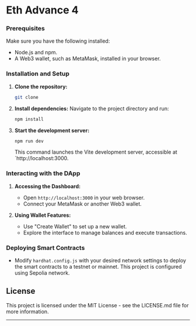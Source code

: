 # Eth Advance 4

### Prerequisites

Make sure you have the following installed:
- Node.js and npm.
- A Web3 wallet, such as MetaMask, installed in your browser.

### Installation and Setup

1. **Clone the repository:**
   ```bash
   git clone
   ```

2. **Install dependencies:**
   Navigate to the project directory and run:
   ```bash
   npm install
   ```

3. **Start the development server:**
   ```bash
   npm run dev
   ```
   This command launches the Vite development server, accessible at `http://localhost:3000.

### Interacting with the DApp

1. **Accessing the Dashboard:**
   - Open `http://localhost:3000` in your web browser.
   - Connect your MetaMask or another Web3 wallet.

2. **Using Wallet Features:**
   - Use "Create Wallet" to set up a new wallet.
   - Explore the interface to manage balances and execute transactions.

### Deploying Smart Contracts

- Modify `hardhat.config.js` with your desired network settings to deploy the smart contracts to a testnet or mainnet. This project is configured using Sepolia network.


## License

This project is licensed under the MIT License - see the LICENSE.md file for more information.

- - -
